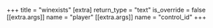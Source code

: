 +++
title = "winexists"
[extra]
return_type = "text"
is_override = false
[[extra.args]]
name = "player"
[[extra.args]]
name = "control_id"
+++